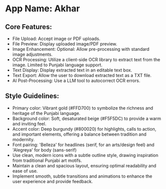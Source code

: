 # **App Name**: Akhar

## Core Features:

- File Upload: Accept image or PDF uploads.
- File Preview: Display uploaded image/PDF preview.
- Image Enhancement: Optional: Allow pre-processing with standard image adjustments.
- OCR Processing: Utilize a client-side OCR library to extract text from the image. Limited to Punjabi language support.
- Text Display: Display extracted text in an editable text box.
- Text Export: Allow the user to download extracted text as a TXT file.
- AI Post-Processing: Use a LLM tool to autocorrect OCR errors.

## Style Guidelines:

- Primary color: Vibrant gold (#FFD700) to symbolize the richness and heritage of the Punjabi language.
- Background color: Soft, desaturated beige (#F5F5DC) to provide a warm and inviting feel.
- Accent color: Deep burgundy (#800020) for highlights, calls to action, and important elements, offering a balance between tradition and modernity.
- Font pairing: 'Belleza' for headlines (serif, for an arts/design feel) and 'Alegreya' for body (sans-serif)
- Use clean, modern icons with a subtle outline style, drawing inspiration from traditional Punjabi art motifs.
- Maintain a clean and spacious layout, ensuring optimal readability and ease of use.
- Implement smooth, subtle transitions and animations to enhance the user experience and provide feedback.